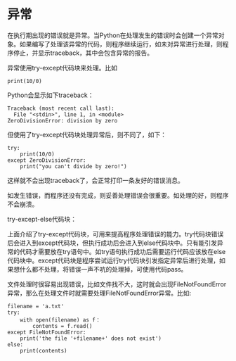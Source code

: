 # 异常

在执行期出现的错误就是异常。当Python在处理发生的错误时会创建一个异常对象。如果编写了处理该异常的代码，则程序继续运行，如未对异常进行处理，则程序停止，并显示traceback，其中会包含异常的报告。

异常使用try-except代码块来处理。比如 

```
print(10/0)
```

Python会显示如下traceback：

```
Traceback (most recent call last):
  File "<stdin>", line 1, in <module>
ZeroDivisionError: division by zero
```

但使用了try-except代码块处理异常后，则不同了，如下：

```
try:
	print(10/0)
except ZeroDivisionError:
	print("you can't divide by zero!")
```

这样就不会出现traceback了，会正常打印一条友好的错误消息。

如发生错误，而程序还没有完成，则妥善处理错误会很重要。如处理的好，则程序不会崩溃。

try-except-else代码块：

上面介绍了try-except代码块，可用来提高程序处理错误的能力。try代码块错误后会进入到except代码块，但执行成功后会进入到else代码块中。只有能引发异常的代码才需要放在try语句中。如try语句执行成功后需要运行代码应该放在else代码块中。except代码块是程序尝试运行try代码块引发指定异常后进行处理，如果想什么都不处理，将错误一声不吭的处理掉，可使用代码pass。

文件处理时很容易出现错误，比如文件找不大，这时就会出现FileNotFoundError异常，那么在处理文件时就需要处理FileNotFoundError异常。比如:

```
filename = 'a.txt'
try:
	with open(filename) as f：
		contents = f.read()
except FileNotFoundError:
	print('the file '+filename+' does not exist')
else:
	print(contents)
```





